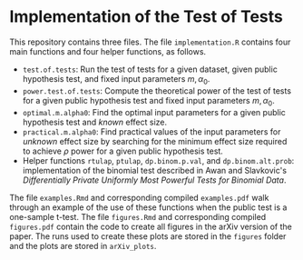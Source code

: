 # Implementation of the Test of Tests

This repository contains three files. The file `implementation.R` contains four main functions and four helper functions, as follows.
* `test.of.tests`: Run the test of tests for a given dataset, given public hypothesis test, and fixed input parameters $m, \alpha_0$.
* `power.test.of.tests`: Compute the theoretical power of the test of tests for a given public hypothesis test and fixed input parameters $m,\alpha_0$.
* `optimal.m.alpha0`: Find the optimal input parameters for a given public hypothesis test and *known* effect size.
* `practical.m.alpha0`: Find practical values of the input parameters for *unknown* effect size by searching for the minimum effect size required to achieve $\rho$ power for a given public hypothesis test.
* Helper functions `rtulap`, `ptulap`, `dp.binom.p.val`, and `dp.binom.alt.prob`: implementation of the binomial test described in Awan and Slavkovic's *Differentially Private Uniformly Most Powerful Tests for Binomial Data*.

The file `examples.Rmd` and corresponding compiled `examples.pdf` walk through an example of the use of these functions when the public test is a one-sample t-test. The file `figures.Rmd` and corresponding compiled `figures.pdf` contain the code to create all figures in the arXiv version of the paper. The runs used to create these plots are stored in the `figures` folder and the plots are stored in `arXiv_plots`.

